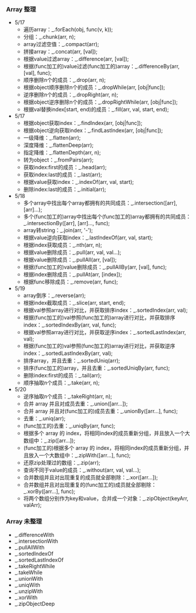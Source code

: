 ### Array 整理
* 5/17
    * 遍历array：_.forEach(obj, func(v, k));
    * 分组：_.chunk(arr, n);
    * array过滤空值：_.compact(arr);
    * 拼接array：_.concat(arr, [val]);
    * 根据value过滤array：_.difference(arr, [val]);
    * 根据(func加工的)value过滤(func加工的)array：_.differenceBy(arr, [val], func);
    * 顺序删除n个的成员：_.drop(arr, n);
    * 根据object顺序删除n个的成员：_.dropWhile(arr, [obj|func]);
    * 逆序删除n个的成员：_.dropRight(arr, n);
    * 根据object逆序删除n个的成员：_.dropRightWhile(arr, [obj|func]);
    * 根据val替换index[start, end)的成员：_.fill(arr, val, start, end);
* 5/17
    * 根据object获取index：_.findIndex(arr, [obj|func]);
    * 根据object逆向获取index：_.findLastIndex(arr, [obj|func]);
    * 一级降维：_.flatten(arr);
    * 深度降维：_.flattenDeep(arr);
    * 指定降维：_.flattenDepth(arr, n);
    * 转为object：_.fromPairs(arr);
    * 获取index:first的成员：_.head(arr);
    * 获取index:last的成员：_.last(arr);
    * 根据value获取index：_.indexOf(arr, val, start);
    * 删除index:last的成员：_.initial(arr);
* 5/18
    * 多个array中找出每个array都拥有的共同成员：_.intersection([arr], [arr]...);
    * 多个(func加工的)array中找出每个(func加工的)array都拥有的共同成员：_.intersectionBy([arr], [arr]..., func);
    * array转string：_.join(arr, '-');
    * 根据value逆向获取index：_.lastIndexOf(arr, val, start);
    * 根据index获取成员：_.nth(arr, n);
    * 根据value删除成员：_.pull(arr, val, val...);
    * 根据value删除成员：_.pullAll(arr, [val]);
    * 根据(func加工的)value删除成员：_.pullAllBy(arr, [val], func);
    * 根据index删除成员：_.pullAt(arr, [index]);
    * 根据func移除成员：_.remove(arr, func);
* 5/19
    * array倒序：_.reverse(arr);
    * 根据index截取成员：_.slice(arr, start, end);
    * 根据val参照array进行对比，并获取排序index：_.sortedIndex(arr, val);
    * 根据(func加工的)val参照(func加工的)array进行对比，并获取排序index：_.sortedIndexBy(arr, val, func);
    * 根据val参照array进行对比，并获取逆序index：_.sortedLastIndex(arr, val);
    * 根据(func加工的)val参照(func加工的)array进行对比，并获取逆序index：_.sortedLastIndexBy(arr, val);
    * 排序array，并且去重：_.sortedUniq(arr);
    * 排序(func加工的)array，并且去重：_.sortedUniqBy(arr, func);
    * 删除index:first的成员：_.tail(arr);
    * 顺序抽取n个成员：_.take(arr, n);
* 5/20
    * 逆序抽取n个成员：_.takeRight(arr, n);
    * 合并 array 并且对成员去重：_.union([arr...]);
    * 合并 array 并且对(func加工的)成员去重：_.unionBy([arr...], func);
    * 去重：_.uniq(arr);
    * (func加工的)去重：_.uniqBy(arr, func);
    * 根据多个 array 的 index，将相同index的成员重新分组，并且放入一个大数组中：_.zip([arr...]);
    * (func加工的)根据多个 array 的 index，将相同index的成员重新分组，并且放入一个大数组中：_.zipWith([arr...], func);
    * 还原zip处理过的数组：_.zip(arr);
    * 查询不同于value的成员：_.without(arr, val, val...);
    * 合并数组并且对出现重复的成员就全部剔除：_.xor([arr...]);
    * 合并数组并且对出现重复的(func加工的)成员就全部剔除：_.xorBy([arr...], func);
    * 将两个数组分别作为key和value，合并成一个对象：_.zipObject(keyArr, valArr);

### Array 未整理
* _.differenceWith
* _.intersectionWith
* _.pullAllWith
* _.sortedIndexOf
* _.sortedLastIndexOf
* _.takeRightWhile
* _.takeWhile
* _.unionWith
* _.uniqWith
* _.unzipWith
* _.xorWith
* _.zipObjectDeep



